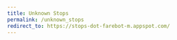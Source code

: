 ```yaml
---
title: Unknown Stops
permalink: /unknown_stops
redirect_to: https://stops-dot-farebot-m.appspot.com/
---
```


